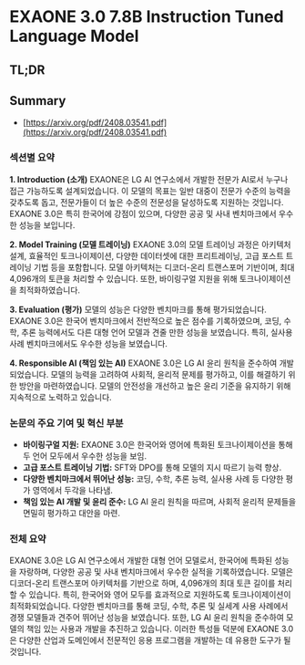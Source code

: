 # EXAONE 3.0 7.8B Instruction Tuned Language Model
## TL;DR
## Summary
- [https://arxiv.org/pdf/2408.03541.pdf](https://arxiv.org/pdf/2408.03541.pdf)

### 섹션별 요약

**1. Introduction (소개)**
EXAONE은 LG AI 연구소에서 개발한 전문가 AI로서 누구나 접근 가능하도록 설계되었습니다. 이 모델의 목표는 일반 대중이 전문가 수준의 능력을 갖추도록 돕고, 전문가들이 더 높은 수준의 전문성을 달성하도록 지원하는 것입니다. EXAONE 3.0은 특히 한국어에 강점이 있으며, 다양한 공공 및 사내 벤치마크에서 우수한 성능을 보입니다.

**2. Model Training (모델 트레이닝)**
EXAONE 3.0의 모델 트레이닝 과정은 아키텍처 설계, 효율적인 토크나이제이션, 다양한 데이터셋에 대한 프리트레이닝, 고급 포스트 트레이닝 기법 등을 포함합니다. 모델 아키텍처는 디코더-온리 트랜스포머 기반이며, 최대 4,096개의 토큰을 처리할 수 있습니다. 또한, 바이링구얼 지원을 위해 토크나이제이션을 최적화하였습니다.

**3. Evaluation (평가)**
모델의 성능은 다양한 벤치마크를 통해 평가되었습니다. EXAONE 3.0은 한국어 벤치마크에서 전반적으로 높은 점수를 기록하였으며, 코딩, 수학, 추론 능력에서도 다른 대형 언어 모델과 견줄 만한 성능을 보였습니다. 특히, 실사용 사례 벤치마크에서도 우수한 성능을 보였습니다.

**4. Responsible AI (책임 있는 AI)**
EXAONE 3.0은 LG AI 윤리 원칙을 준수하여 개발되었습니다. 모델의 능력을 고려하여 사회적, 윤리적 문제를 평가하고, 이를 해결하기 위한 방안을 마련하였습니다. 모델의 안전성을 개선하고 높은 윤리 기준을 유지하기 위해 지속적으로 노력하고 있습니다.

### 논문의 주요 기여 및 혁신 부분
- **바이링구얼 지원:** EXAONE 3.0은 한국어와 영어에 특화된 토크나이제이션을 통해 두 언어 모두에서 우수한 성능을 보임.
- **고급 포스트 트레이닝 기법:** SFT와 DPO를 통해 모델의 지시 따르기 능력 향상.
- **다양한 벤치마크에서 뛰어난 성능:** 코딩, 수학, 추론 능력, 실사용 사례 등 다양한 평가 영역에서 두각을 나타냄.
- **책임 있는 AI 개발 및 윤리 준수:** LG AI 윤리 원칙을 따르며, 사회적 윤리적 문제들을 면밀히 평가하고 대안을 마련.

### 전체 요약
EXAONE 3.0은 LG AI 연구소에서 개발한 대형 언어 모델로서, 한국어에 특화된 성능을 자랑하며, 다양한 공공 및 사내 벤치마크에서 우수한 실적을 기록하였습니다. 모델은 디코더-온리 트랜스포머 아키텍처를 기반으로 하며, 4,096개의 최대 토큰 길이를 처리할 수 있습니다. 특히, 한국어와 영어 모두를 효과적으로 지원하도록 토크나이제이션이 최적화되었습니다. 다양한 벤치마크를 통해 코딩, 수학, 추론 및 실세계 사용 사례에서 경쟁 모델들과 견주어 뛰어난 성능을 보였습니다. 또한, LG AI 윤리 원칙을 준수하여 모델의 책임 있는 사용과 개발을 추진하고 있습니다. 이러한 특성들 덕분에 EXAONE 3.0은 다양한 산업과 도메인에서 전문적인 응용 프로그램을 개발하는 데 유용한 도구가 될 것입니다.